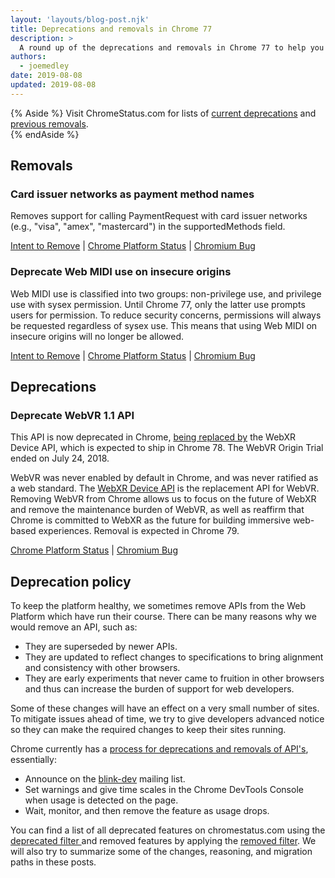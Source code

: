 ```yaml
---
layout: 'layouts/blog-post.njk'
title: Deprecations and removals in Chrome 77
description: >
  A round up of the deprecations and removals in Chrome 77 to help you plan.
authors:
  - joemedley
date: 2019-08-08
updated: 2019-08-08
---
```


{% Aside %}
Visit ChromeStatus.com for lists of 
<a href="https://www.chromestatus.com/features#browsers.chrome.status%3A%22Deprecated%22">current deprecations</a>
and <a href="https://www.chromestatus.com/features#browsers.chrome.status:%22Removed%22">previous removals</a>.  
{% endAside %}


## Removals

### Card issuer networks as payment method names

Removes support for calling PaymentRequest with card issuer networks (e.g.,
"visa", "amex", "mastercard") in the supportedMethods field.

[Intent to Remove](https://groups.google.com/a/chromium.org/d/topic/blink-dev/1udpnrlQK4Q/discussion) &#124;
[Chrome Platform Status](https://www.chromestatus.com/feature/5725727580225536) &#124;
[Chromium Bug](https://bugs.chromium.org/p/chromium/issues/detail?id=719526)

### Deprecate Web MIDI use on insecure origins

Web MIDI use is classified into two groups: non-privilege use, and privilege use
with sysex permission. Until Chrome 77, only the latter use prompts users for
permission. To reduce security concerns, permissions will always be requested
regardless of sysex use. This means that using Web MIDI on insecure origins will
no longer be allowed.

[Intent to Remove](https://groups.google.com/a/chromium.org/d/topic/blink-dev/_2XZt3yInCI/discussion) &#124;
[Chrome Platform Status](https://www.chromestatus.com/feature/5138066234671104) &#124;
[Chromium Bug](https://bugs.chromium.org/p/chromium/issues/detail?id=924471)

## Deprecations

### Deprecate WebVR 1.1 API

This API is now deprecated in Chrome, [being replaced
by](https://www.chromestatus.com/feature/5680169905815552) the WebXR Device API,
which is expected to ship in Chrome 78. The WebVR Origin Trial ended on July 24, 2018.

WebVR was never enabled by default in Chrome, and was never ratified as a web
standard. The [WebXR Device API](https://immersive-web.github.io/webxr/) is the
replacement API for WebVR. Removing WebVR from Chrome allows us to focus on the
future of WebXR and remove the maintenance burden of WebVR, as well as reaffirm
that Chrome is committed to WebXR as the future for building immersive web-based
experiences. Removal is expected in Chrome 79.

[Chrome Platform Status](https://www.chromestatus.com/feature/4532810371039232) &#124;
[Chromium Bug](https://www.chromestatus.com/feature/4532810371039232)

## Deprecation policy


To keep the platform healthy, we sometimes remove APIs from the Web Platform which have run their course. There can be many reasons why we would remove an
API, such as:

- They are superseded by newer APIs.
- They are updated to reflect changes to specifications to bring alignment and consistency with other browsers.
- They are early experiments that never came to fruition in other browsers and thus can increase the burden of support for web developers.


Some of these changes will have an effect on a very small number of sites. To mitigate issues ahead of time, we try to give developers advanced notice so they can make the required changes to keep their sites running.

Chrome currently has a <a href="http://www.chromium.org/blink#TOC-Launch-Process:-Deprecation"> process for deprecations and removals of API's</a>, essentially:


- Announce on the <a href="https://groups.google.com/a/chromium.org/forum/#!forum/blink-dev">blink-dev</a> mailing list.
- Set warnings and give time scales in the Chrome DevTools Console when usage is detected on the page.
- Wait, monitor, and then remove the feature as usage drops.
 


You can find a list of all deprecated features on chromestatus.com using the <a href="https://www.chromestatus.com/features#deprecated"> deprecated filter </a> and removed features by applying the <a href="https://www.chromestatus.com/features#removed">removed filter</a>. We will also try to summarize some of the changes, reasoning, and migration paths in these posts.

